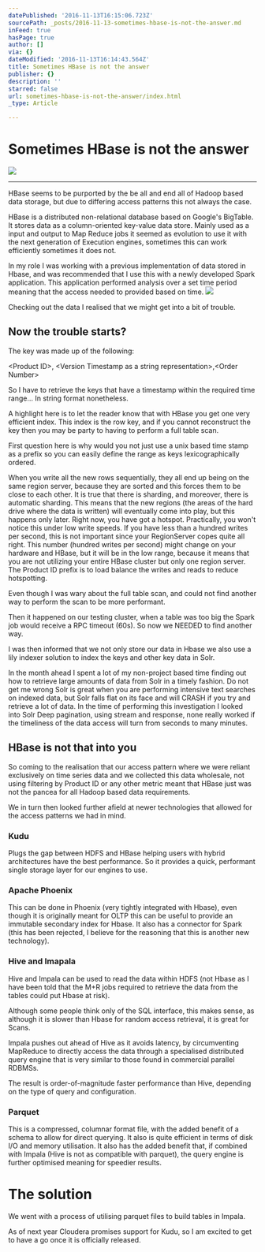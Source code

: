 ```yaml
---
datePublished: '2016-11-13T16:15:06.723Z'
sourcePath: _posts/2016-11-13-sometimes-hbase-is-not-the-answer.md
inFeed: true
hasPage: true
author: []
via: {}
dateModified: '2016-11-13T16:14:43.564Z'
title: Sometimes HBase is not the answer
publisher: {}
description: ''
starred: false
url: sometimes-hbase-is-not-the-answer/index.html
_type: Article

---
```

# Sometimes HBase is not the answer
![](https://the-grid-user-content.s3-us-west-2.amazonaws.com/0763b895-d83a-4ec3-94a0-9b977f0aeb4b.png)

---

HBase seems to be purported by the be all and end all of Hadoop based data storage, but due to differing access patterns this not always the case.

HBase is a distributed non-relational database based on Google's BigTable. It stores data as a column-oriented key-value data store. Mainly used as a input and output to Map Reduce jobs it seemed as evolution to use it with the next generation of Execution engines, sometimes this can work efficiently sometimes it does not.

In my role I was working with a previous implementation of data stored in Hbase, and was recommended that I use this with a newly developed Spark application. This application performed analysis over a set time period meaning that the access needed to provided based on time.
![](https://s3-us-west-2.amazonaws.com/the-grid-img/p/82432499344a73c5477268f3dca8afcac816aafd.gif)

Checking out the data I realised that we might get into a bit of trouble.

## Now the trouble starts?

The key was made up of the following:

<Product ID\>, <Version Timestamp as a string representation\>,<Order Number\>

So I have to retrieve the keys that have a timestamp within the required time range... In string format nonetheless.

A highlight here is to let the reader know that with HBase you get one very efficient index. This index is the row key, and if you cannot reconstruct the key then you may be party to having to perform a full table scan.

First question here is why would you not just use a unix based time stamp as a prefix so you can easily define the range as keys lexicographically ordered.

When you write all the new rows sequentially, they all end up being on the same region server, because they are sorted and this forces them to be close to each other. It is true that there is sharding, and moreover, there is automatic sharding. This means that the new regions (the areas of the hard drive where the data is written) will eventually come into play, but this happens only later. Right now, you have got a hotspot. Practically, you won't notice this under low write speeds. If you have less than a hundred writes per second, this is not important since your RegionServer copes quite all right. This number (hundred writes per second) might change on your hardware and HBase, but it will be in the low range, because it means that you are not utilizing your entire HBase cluster but only one region server. The Product ID prefix is to load balance the writes and reads to reduce hotspotting.

Even though I was wary about the full table scan, and could not find another way to perform the scan to be more performant.

Then it happened on our testing cluster, when a table was too big the Spark job would receive a RPC timeout (60s). So now we NEEDED to find another way.

I was then informed that we not only store our data in Hbase we also use a lily indexer solution to index the keys and other key data in Solr.

In the month ahead I spent a lot of my non-project based time finding out how to retrieve large amounts of data from Solr in a timely fashion. Do not get me wrong Solr is great when you are performing intensive text searches on indexed data, but Solr falls flat on its face and will CRASH if you try and retrieve a lot of data. In the time of performing this investigation I looked into Solr Deep pagination, using stream and response, none really worked if the timeliness of the data access will turn from seconds to many minutes.

## HBase is not that into you

So coming to the realisation that our access pattern where we were reliant exclusively on time series data and we collected this data wholesale, not using filtering by Product ID or any other metric meant that HBase just was not the pancea for all Hadoop based data requirements.

We in turn then looked further afield at newer technologies that allowed for the access patterns we had in mind.

### Kudu

Plugs the gap between HDFS and HBase helping users with hybrid architectures have the best performance. So it provides a quick, performant single storage layer for our engines to use.

### Apache Phoenix

This can be done in Phoenix (very tightly integrated with Hbase), even though it is originally meant for OLTP this can be useful to provide an immutable secondary index for Hbase. It also has a connector for Spark (this has been rejected, I believe for the reasoning that this is another new technology).

### Hive and Imapala

Hive and Impala can be used to read the data within HDFS (not Hbase as I have been told that the M+R jobs required to retrieve the data from the tables could put Hbase at risk).

Although some people think only of the SQL interface, this makes sense, as although it is slower than Hbase for random access retrieval, it is great for Scans.

Impala pushes out ahead of Hive as it avoids latency, by circumventing MapReduce to directly access the data through a specialised distributed query engine that is very similar to those found in commercial parallel RDBMSs.

The result is order-of-magnitude faster performance than Hive, depending on the type of query and configuration.

### Parquet

This is a compressed, columnar format file, with the added benefit of a schema to allow for direct querying. It also is quite efficient in terms of disk I/O and memory utilisation. It also has the added benefit that, if combined with Impala (Hive is not as compatible with parquet), the query engine is further optimised meaning for speedier results.

# The solution

We went with a process of utilising parquet files to build tables in Impala.

As of next year Cloudera promises support for Kudu, so I am excited to get to have a go once it is officially released.